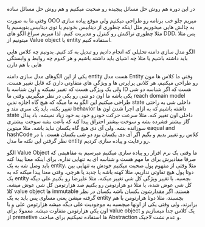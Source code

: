 در این دوره هم روش حل مسائل پیچیده رو صحبت میکنیم و هم روش حل مسائل ساده

وقتی ما به صورت OOO میریم جلو خب برنامه رو طراحی میکنیم ولی موقع پیاده سازی به چالش هایی میخوریم مثل اینکه چطوری از دیتابیس بخونیم یا توی دیتابیس بنویسیم یا مثلا چطوری تراکنش رو کنترل و مدیریت کنیم. لذا میریم سراغ الگو های DDD. پس مثلا میتونیم از Value object یا entity استفاده کنیم. 

الگو مدل سازی دامنه
تحلیلی که انجام دادیم رو تبدیل به کد کنیم. بدونیم چه کلاس هایی باید داشته باشیم یا مثلا چه اشیای باید داشته باشیم و هر کدوم چه روابط و وابستگی هایی با هم دارن 

یکی از این الگوهای مدل سازی دامنه entity هست
مدل Entity
وقتی ما کلاس ها مون رو طراحی میکنیم، هر کلاس پراپرتی ها و ویژگی های متفاوتی دارن که قابل تغییر هست. ولی یک ویژگی هست که تغییر نمیکنه و اون شناسه یا ID هست که اگر شناسه دو شی یکی باشه ما اون دو شی رو یکی در نظر میگیریم. 
وقتی ما reach domain model طراحی میکنیم این الگو به ما میگه که هیچ گاه اجازه ندین state داخلی شی به راحتی تغییر بکنه، باید یک سری متد و behavior داشته باشیم که به ازای اجرا شدن اون ها state داخلی اون تغییر کنه. مثلا سرعت حرکت خودرو خود به خود زیاد نمیشه، باد پدال گاز بیشتر فشرده بشه و سوخت بیشتر احتراق پیدا کنه که باعث بشه سوخت بیشتری سوزانده بشه. ولی آی دی هیچ گاه یکسان نباید باشه. مثلا میتوین eaqual and hashCode کلاس رو تغییر بدیم و بگیم اگر آی دی یکسان بود دو شی یکسان هست. با در نظر گرفتن این نکته ما مدل entity رو رعایت و پیاده سازی کردیم. 

 الگو Value Object
ما وقتی یک نرم افزار رو پیاده سازی میکنیم میرسیم به مفاهیمی که صرفا مقادیرش برای ما مهم هست و شناسه ای به تنهایی نداره. برای اینکه معنا پیدا کنه باید وصل شه به یک entity. مثلا وقتی از مفهوم پول صحبت میکنیم خودش به تنهایی بین دوتا پول هیچ تفاوتی نداریم، مثلا کهنه باشه یا جدید یا هرچی. وقتی معنا پیدا میکنه که به یک entity بچسبه. با تغییر ویژگی کل شی تغییر میکنه، مثلا علیرضا رو بکنیم علی دیگه کل شی عوض شده، یا مثلا دو هزارتومن رو بکنیم صد هزارتومن کل شی عوش میشه. کلا value object ها immutable هستند. اگر مقدارشون یکسان باشه یکسان در نظر گرفته میشن یعنی مساوی پس باید به یک entity بچسبند، مثلا دوتا هزارتومن با هم برابرند، ولی وقتی یکی از اونها میچسبه به موجودیت علی دیگه میشه هزارتومن علی و با اون یکی هزارتومن متفاوت میشه. معمولا برای value object یک کلاس جدا میسازیم و از premetive ها استفاده نمیکنیم برای مباحث Abstraction و عدم نشت لاجیک. 


